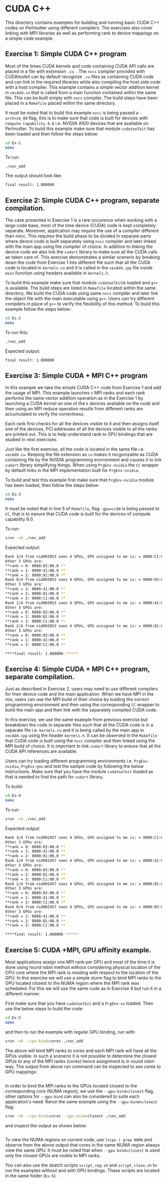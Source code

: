 # CUDA C++
This directory contains examples for building and running basic CUDA C++ codes on Perlmutter using different compilers. The exercises also cover linking with MPI libraries as well as performing rank to device mappings on a simple code example.

## Exercise 1: Simple CUDA C++ program
Most of the times CUDA kernels and code containing CUDA API calls are placed in a file with extension `.cu `. The `nvcc` compiler provided with CUDAtoolkit can by default recognize `.cu` files as containing CUDA code and can link in the required libraries while also compiling the host side code with a host compiler.
This example contains a simple vector addition kernel in `vecAdd.cu` that is called from a main function contained within the same file. This can be built simply with `nvcc` compiler. The build steps have been placed in a `Makefile` placed within the same directory. 

It must be noted that to build this example `nvcc` is being passed a `-arch=sm_80` flag, this is to make sure that code is built for devices with `Compute Capability 8.0` i.e. NVIDIA A100 devices that are available on Perlmutter. To build this example make sure that module `cudatoolkit` has been loaded and then follow the steps below:

```bash
cd Ex-1
make
```
To run:

```bash
./vec_add
```
The output should look like:
```bash
final result: 1.000000
```

## Exercise 2: Simple CUDA C++ program, separate compilation.
 The case presented in Exercise 1 is a rare occurence when working with a large code base, most of the time device (CUDA) code is kept completely separate. Moreover, application may require the use of a compiler different than nvcc. This requires the build phase to be divided in separate parts where device code is built separately using `nvcc` compiler and later linked with the main app using the compiler of choice. In addition to linking the device code we also link the `cudart` library to make sure all the CUDA calls ae taken care of. This exercise demonstrates a similar scenerio by breaking down the code from Exercise 1 into different file such that all the CUDA code is located in `kernels.cu` and it is called in the `vecAdd.cpp` file inside `main` function using headers available in `kernels.h`.
 
To build this example make sure that module `cudatoolkit`is loaded and `g++` is available. The build steps are listed in `Makefile` located within the same directory. We build the CUDA code using same `nvcc` compiler and later link the object file with the main executable using `g++`. Users can try different compilers in place of `g++` to verify the flexibility of this method. To build this example follow the steps below:
 
 ```bash
 cd Ex-2
 make
 ```
 
 To run this:
 
 ```bash
 ./vec_add
 ```
 
 Expected output:
 ```bash
 final result: 1.000000
 ```
 
 ## Exercise 3: Simple CUDA + MPI C++ program
In this example we take the simple CUDA C++ code from Exercise 1 and add the usage of MPI. This example launches `n` MPI ranks and each rank performs the same vector addition operation as in the Exercise 1 by launching a CUDA kernel on one of the `k` devices available on the node and then using an MPI reduce operation results from different ranks are accumulated to verify the correctness. 

Each rank first checks for all the devices visible to it and then assigns itself one of the devices, PCI addresses of all the devices visible to all the ranks are printed out. This is to help understand rank to GPU bindings that are studied in next exercises.

Just like the first exercise, all the code is located in the same file i.e. `vecAdd.cu`. Keeping the file extension as `cu` makes it recgonizable as CUDA containing file by the NVIDIA programming environment and causes it to link `cudart` library simplifying things. When using `PrgEnv-nvidia` the `CC` wrapper by default links in the MPI implementation built for `PrgEnv-nvidia`.

To build and test this example first make sure that `PrgEnv-nvidia` module has been loaded, then follow the steps below:

```bash
cd Ex-3
make
```
It must be noted that in line 5 of `Makefile`, flag `-gpu=cc80` is being passed to `CC`, that is to esnure that CUDA code is built for the devices of compute capability 8.0.

To run:

```bash
srun -n4 ./vec_add
```

Expected output:
```bash
Rank 3/4 from nid003053 sees 4 GPUs, GPU assigned to me is: = 0000:C1:00.0
Other 3 GPUs are:
**rank = 0: 0000:03:00.0 **
**rank = 1: 0000:41:00.0 **
**rank = 2: 0000:81:00.0 **
Rank 0/4 from nid003053 sees 4 GPUs, GPU assigned to me is: = 0000:03:00.0
Other 3 GPUs are:
**rank = 1: 0000:41:00.0 **
**rank = 2: 0000:81:00.0 **
**rank = 3: 0000:C1:00.0 **
Rank 1/4 from nid003053 sees 4 GPUs, GPU assigned to me is: = 0000:41:00.0
Other 3 GPUs are:
**rank = 0: 0000:03:00.0 **
**rank = 2: 0000:81:00.0 **
**rank = 3: 0000:C1:00.0 **
Rank 2/4 from nid003053 sees 4 GPUs, GPU assigned to me is: = 0000:81:00.0
Other 3 GPUs are:
**rank = 0: 0000:03:00.0 **
**rank = 1: 0000:41:00.0 **
**rank = 3: 0000:C1:00.0 **

****final result: 1.000000 ******
```

 ## Exercise 4: Simple CUDA + MPI C++ program, separate compilation.
 Just as described in Exercise 2, users may need to use different compilers for their device code and the main application. When we have MPI in the mix, users can use the MPI build of their choice by loading the correct programming environment and then using the corresponding `CC` wrapper to build the main app and then link with the separately compiled CUDA code. 
 
 In this exercise, we use the same example from previous exercise but breakdown the code in separate files such that all the CUDA code is in a separate file i.e. `kernels.cu` and it is being called by the main app in `vecAdd.cpp` using the header `kernels.h`. It can be observed in the `Makefile` that CUDA code is built using the `nvcc` compiler and then linked using the MPI build of choice. It is important to link `cudart` library to ensure that all the CUDA API references are available. 
 
 Users can try loading different programming environments i.e. `PrgEnv-nvidia`, `PrgEnv-gnu` and test the sample code by following the below instructions. Make sure that you have the module `cudatoolkit` loaded as that is needed to find the path for `cudart` library.
 
 To build:
 
 ```bash
 cd Ex-4
 make
 ```
 
 To run:
 ```bash
 srun -n4 ./vec_add
 ```
 
 Expected output:
 
```bash
Rank 3/4 from nid002457 sees 4 GPUs, GPU assigned to me is: = 0000:C1:00.0
Other 3 GPUs are:
**rank = 0: 0000:03:00.0 **
**rank = 1: 0000:41:00.0 **
**rank = 2: 0000:81:00.0 **
Rank 1/4 from nid002457 sees 4 GPUs, GPU assigned to me is: = 0000:41:00.0
Other 3 GPUs are:
**rank = 0: 0000:03:00.0 **
**rank = 2: 0000:81:00.0 **
**rank = 3: 0000:C1:00.0 **
Rank 2/4 from nid002457 sees 4 GPUs, GPU assigned to me is: = 0000:81:00.0
Other 3 GPUs are:
**rank = 0: 0000:03:00.0 **
**rank = 1: 0000:41:00.0 **
**rank = 3: 0000:C1:00.0 **
Rank 0/4 from nid002457 sees 4 GPUs, GPU assigned to me is: = 0000:03:00.0
Other 3 GPUs are:
**rank = 1: 0000:41:00.0 **
**rank = 2: 0000:81:00.0 **
**rank = 3: 0000:C1:00.0 **

****final result: 1.000000 ******
```

 ## Exercise 5: CUDA +MPI, GPU affinity example.
 Most applications assign one MPI rank per GPU and most of the time it is done using round robin method without considering physical location of the CPU core where the MPI rank is residing with respect to the location of the GPU. In this exercise we will use a simple slurm flag to bind MPI ranks to the GPU located closest to the NUMA region where the MPI rank was scheduled. For this we will use the same code as in Exercise 4 but run it in a different manner. 
 
 First make sure that you have `cudatoolkit` and a `PrgEnv-xx` loaded. Then use the below steps to build the code:
 
 ```bash
 cd Ex-5
 make
 ```
 
 and then to run the example with regular GPU binding, run with:
 
 ```bash
srun -n8 --cpu-bind=cores ./vec_add
```
The above will bind MPI ranks to cores and each MPI rank will have all the GPUs visible. In such a scenerio it is not possible to determine the closest GPUs to any of the MPI ranks (cores) hence assignment is in round robin way. The output from above run command can be inspected to see cores to GPU mappings:

```bash
```

In order to bind the MPI ranks to the GPUs located closest to the corresponding core (NUMA region), we use the `--gpu-bind=closest` flag, other options for `--gpu-bind` can also be considered to suite each application's need. Rerun the same example using the `--gpu-bind=closest` flag:

```bash
srun -n8 --cpu-bind=cores --gpu-bind=closest ./vec_add
```

and inspect the output as shown below:

```bash
```
To view the NUMA regions on current node, use `lscpu | grep NUMA` and observe from the above output that cores in the same NUMA region always view the same GPU. It must be noted that when `--gpu-bind=closest` is used only the closest GPUs are visible to MPI ranks. 

You can also use the sbatch scripts `script_reg.sh` and `script_close.sh` to run the examples without and with GPU bindings. These scripts are located in the same folder (`Ex-5`). 
